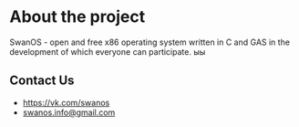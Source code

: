 # About the project
SwanOS - open and free x86 operating system written in C and GAS in the development of which everyone can participate.
ыы
## Contact Us
- https://vk.com/swanos
- swanos.info@gmail.com
